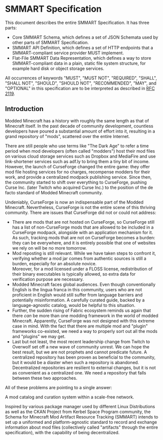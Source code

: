 # SMMART Specification

This document describes the entire SMMART Specification. It has three parts:

  - Core SMMART Schema, which defines a set of JSON Schemata used by other parts
    of SMMART Specification.
  - SMMART API Definition, which defines a set of HTTP endpoints that a 
    SMMART-compliant service provider MUST implement.
  - Flat-File SMMART Data Representation, which defines a way to store 
    SMMART-compliant data in a plain, static file system structure, for example 
    hard disk or object storage services.

All occurrences of keywords "MUST", "MUST NOT", "REQUIRED", "SHALL", "SHALL NOT",
"SHOULD", "SHOULD NOT", "RECOMMENDED", "MAY", and "OPTIONAL" in this
specification are to be interpreted as described in [RFC 2119][rfc-2119].

## Introduction

Modded Minecraft has a history with roughly the same length as that of
Minecraft itself. In the past decade of community development, countless
developers have poured a substantial amount of effort into it, resulting in
a grand repository of "mods", scattered over the entire Internet.

There are still people who use terms like "The Dark Age" to refer a time period
when mod developers (often called "modders") host their mod files on various
cloud storage services such as Dropbox and MediaFire and use link-shortener
services such as adf.ly to bring them a tiny bit of income. However, the
launch of CurseForge changed the entire game: they offer mod file hosting
services for no charges, recompense modders for their work, and provide a 
centralized modpack publishing service. Since then, the community started to 
shift over everything to CurseForge, pushing Curse Inc. (later Twitch who acquired
Curse Inc.) to the position of the de facto standard of Modded Minecraft community.

Undeniably, CurseForge is now an indispensable part of the Modded Minecraft.
Nevertheless, CurseForge is not the entire scene of this thriving community. There 
are issues that CurseForge did not or could not address:

  - There are mods that are not hosted on CurseForge, so CurseForge still has a
    list of non-CurseForge mods that are allowed to be included in a CurseForge
    modpack, alongside with an application mechanism for it. 
    As such, tracking mods that are not on CurseForge becomes a burden: they can 
    be everywhere, and it is entirely possible that one of websites we rely on 
    will be no more tomorrow. 
  - Mod reposting is still relevant. While we have taken steps to confront it, 
    verifying whether a mod jar comes from authentic sources is still a burden, 
    especially for an absolute novice.  
    Moreover, for a mod licensed under a FLOSS license, redistribution of their 
    binary executables is typically allowed, so extra data for verification purpose 
    are necessary.
  - Modded Minecraft faces global audiences. Even though conventionally English is 
    the lingua franca in this community, users who are not proficient in English 
    would still suffer from language barriers and potentially misinformation. 
    A carefully curated guide, backed by a language-agnostic catalog, would be 
    helpful to this situation.
  - Further, the sudden rising of Fabric ecosystem reminds us again that there *can* 
    be more than one modding framework in the world of modded Minecraft. Apparently, 
    CurseForge was not designed with this extreme case in mind. 
    With the fact that there are multiple mod and "plugin" frameworks co-existed, 
    we need a way to properly sort out all the mods and "plugins" we may get. 
  - Last but not least, the most recent leadership change from Twitch to Overwolf 
    set off a new wave of community unrest. We can hope the best result, but we are 
    not prophets and cannot predicate future. 
    A centralized repository has been proven as beneficial to the community, but it 
    would be a diaster when such a repository is abandoned. Decentralized repositories 
    are resilient to external changes, but it is not as convenient as a centralized one. 
    We need a repository that falls between these two approaches. 

All of these problems are pointing to a single answer:

A mod catalog and curation system within a scale-free network.

Inspired by various package manager used by different Linux Distributions as well as the 
CKAN Project from Kerbel Space Program community, the Schema for Minecraft Mod Artifact 
Resource Tracking (SMMART) intends to set up a uniformed and platform-agnostic standard 
to record and exchange information about mod files (collectively called "artifacts" 
through the entire specification), with the capability of being decentralized.

<!-- 
TODO: Maybe we can drop "Minecraft" and name this spec "Schema for Mod Artifact 
Resource Tracking", abbr. SMART. This would require decoupling from Minecraft.
-->

[rfc-2119]: https://tools.ietf.org/html/rfc2119
